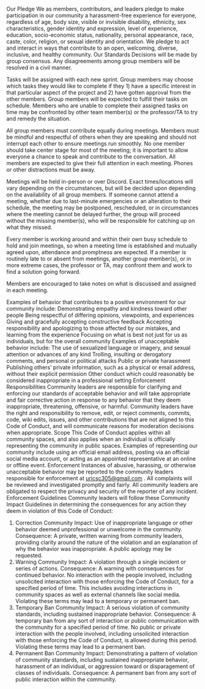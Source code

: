 Our Pledge
We as members, contributors, and leaders pledge to make participation in our community a harassment-free experience for everyone, regardless of age, body size, visible or invisible disability, ethnicity, sex characteristics, gender identity and expression, level of experience, education, socio-economic status, nationality, personal appearance, race, caste, color, religion, or sexual identity and orientation.
We pledge to act and interact in ways that contribute to an open, welcoming, diverse, inclusive, and healthy community.
Our Standards
Decisions will be made by group consensus. Any disagreements among group members will be resolved in a civil manner.

Tasks will be assigned with each new sprint. Group members may choose which tasks they would like to complete if they 1) have a specific interest in that particular aspect of the project and 2) have gotten approval from the other members. Group members will be expected to fulfill their tasks on schedule. Members who are unable to complete their assigned tasks on time may be confronted by other team member(s) or the professor/TA to try and remedy the situation.

All group members must contribute equally during meetings. Members must be mindful and respectful of others when they are speaking and should not interrupt each other to ensure meetings run smoothly. No one member should take center stage for most of the meeting; it is important to allow everyone a chance to speak and contribute to the conversation. All members are expected to give their full attention in each meeting. Phones or other distractions must be away.


Meetings will be held in-person or over Discord. Exact times/locations will vary depending on the circumstances, but will be decided upon depending on the availability of all group members. If someone cannot attend a meeting, whether due to last-minute emergencies or an alteration to their schedule, the meeting may be postponed, rescheduled, or in circumstances where the meeting cannot be delayed further, the group will proceed without the missing member(s), who will be responsible for catching up on what they missed.

Every member is working around and within their own busy schedule to hold and join meetings, so when a meeting time is established and mutually agreed upon, attendance and promptness are expected. 
If a member is routinely late to or absent from meetings, another group member(s), or in more extreme cases, the professor or TA, may confront them and work to find a solution going forward. 

Members are encouraged to take notes on what is discussed and assigned in each meeting. 

Examples of behavior that contributes to a positive environment for our community include:
Demonstrating empathy and kindness toward other people
Being respectful of differing opinions, viewpoints, and experiences
Giving and gracefully accepting constructive feedback
Accepting responsibility and apologizing to those affected by our mistakes, and learning from the experience
Focusing on what is best not just for us as individuals, but for the overall community
Examples of unacceptable behavior include:
The use of sexualized language or imagery, and sexual attention or advances of any kind
Trolling, insulting or derogatory comments, and personal or political attacks
Public or private harassment
Publishing others’ private information, such as a physical or email address, without their explicit permission
Other conduct which could reasonably be considered inappropriate in a professional setting
Enforcement Responsibilities
Community leaders are responsible for clarifying and enforcing our standards of acceptable behavior and will take appropriate and fair corrective action in response to any behavior that they deem inappropriate, threatening, offensive, or harmful.
Community leaders have the right and responsibility to remove, edit, or reject comments, commits, code, wiki edits, issues, and other contributions that are not aligned to this Code of Conduct, and will communicate reasons for moderation decisions when appropriate.
Scope
This Code of Conduct applies within all community spaces, and also applies when an individual is officially representing the community in public spaces. Examples of representing our community include using an official email address, posting via an official social media account, or acting as an appointed representative at an online or offline event.
Enforcement
Instances of abusive, harassing, or otherwise unacceptable behavior may be reported to the community leaders responsible for enforcement at uricsc305@gmail.com . All complaints will be reviewed and investigated promptly and fairly.
All community leaders are obligated to respect the privacy and security of the reporter of any incident.
Enforcement Guidelines
Community leaders will follow these Community Impact Guidelines in determining the consequences for any action they deem in violation of this Code of Conduct:
1. Correction
Community Impact: Use of inappropriate language or other behavior deemed unprofessional or unwelcome in the community.
Consequence: A private, written warning from community leaders, providing clarity around the nature of the violation and an explanation of why the behavior was inappropriate. A public apology may be requested.
2. Warning
Community Impact: A violation through a single incident or series of actions.
Consequence: A warning with consequences for continued behavior. No interaction with the people involved, including unsolicited interaction with those enforcing the Code of Conduct, for a specified period of time. This includes avoiding interactions in community spaces as well as external channels like social media. Violating these terms may lead to a temporary or permanent ban.
3. Temporary Ban
Community Impact: A serious violation of community standards, including sustained inappropriate behavior.
Consequence: A temporary ban from any sort of interaction or public communication with the community for a specified period of time. No public or private interaction with the people involved, including unsolicited interaction with those enforcing the Code of Conduct, is allowed during this period. Violating these terms may lead to a permanent ban.
4. Permanent Ban
Community Impact: Demonstrating a pattern of violation of community standards, including sustained inappropriate behavior, harassment of an individual, or aggression toward or disparagement of classes of individuals.
Consequence: A permanent ban from any sort of public interaction within the community.

